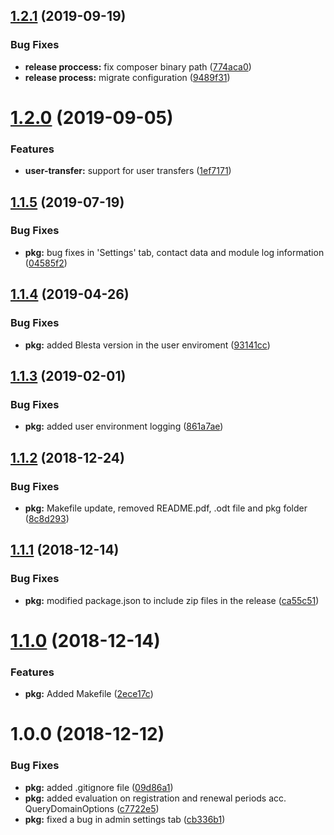 ## [1.2.1](https://github.com/hexonet/blesta-ispapi-registrar/compare/v1.2.0...v1.2.1) (2019-09-19)


### Bug Fixes

* **release proccess:** fix composer binary path ([774aca0](https://github.com/hexonet/blesta-ispapi-registrar/commit/774aca0))
* **release process:** migrate configuration ([9489f31](https://github.com/hexonet/blesta-ispapi-registrar/commit/9489f31))

# [1.2.0](https://github.com/hexonet/blesta-ispapi-registrar/compare/v1.1.5...v1.2.0) (2019-09-05)


### Features

* **user-transfer:** support for user transfers ([1ef7171](https://github.com/hexonet/blesta-ispapi-registrar/commit/1ef7171))

## [1.1.5](https://github.com/hexonet/blesta-ispapi-registrar/compare/v1.1.4...v1.1.5) (2019-07-19)


### Bug Fixes

* **pkg:** bug fixes in 'Settings' tab, contact data and module log information ([04585f2](https://github.com/hexonet/blesta-ispapi-registrar/commit/04585f2))

## [1.1.4](https://github.com/hexonet/blesta-ispapi-registrar/compare/v1.1.3...v1.1.4) (2019-04-26)


### Bug Fixes

* **pkg:** added Blesta version in the user enviroment ([93141cc](https://github.com/hexonet/blesta-ispapi-registrar/commit/93141cc))

## [1.1.3](https://github.com/hexonet/blesta-ispapi-registrar/compare/v1.1.2...v1.1.3) (2019-02-01)


### Bug Fixes

* **pkg:** added user environment logging ([861a7ae](https://github.com/hexonet/blesta-ispapi-registrar/commit/861a7ae))

## [1.1.2](https://github.com/hexonet/blesta-ispapi-registrar/compare/v1.1.1...v1.1.2) (2018-12-24)


### Bug Fixes

* **pkg:** Makefile update, removed README.pdf, .odt file and pkg folder ([8c8d293](https://github.com/hexonet/blesta-ispapi-registrar/commit/8c8d293))

## [1.1.1](https://github.com/hexonet/blesta-ispapi-registrar/compare/v1.1.0...v1.1.1) (2018-12-14)


### Bug Fixes

* **pkg:** modified package.json to include zip files in the release ([ca55c51](https://github.com/hexonet/blesta-ispapi-registrar/commit/ca55c51))

# [1.1.0](https://github.com/hexonet/blesta-ispapi-registrar/compare/v1.0.0...v1.1.0) (2018-12-14)


### Features

* **pkg:** Added Makefile ([2ece17c](https://github.com/hexonet/blesta-ispapi-registrar/commit/2ece17c))

# 1.0.0 (2018-12-12)


### Bug Fixes

* **pkg:** added .gitignore file ([09d86a1](https://github.com/hexonet/blesta-ispapi-registrar/commit/09d86a1))
* **pkg:** added evaluation on registration and renewal periods acc. QueryDomainOptions ([c7722e5](https://github.com/hexonet/blesta-ispapi-registrar/commit/c7722e5))
* **pkg:** fixed a bug in admin settings tab ([cb336b1](https://github.com/hexonet/blesta-ispapi-registrar/commit/cb336b1))
